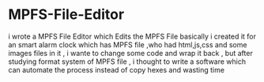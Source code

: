 # MPFS-File-Editor
i wrote a MPFS File Editor which Edits the MPFS File
basically i created it for an smart alarm clock which has MPFS file ,who had html,js,css and some images files in it ,
i wante to change some code and wrap it back , but after studying format system of MPFS file , i thought to write a software which can automate the process instead of copy hexes and wasting time
